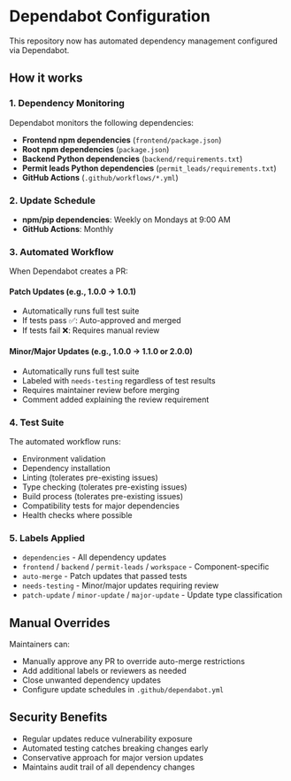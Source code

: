 # Dependabot Configuration

This repository now has automated dependency management configured via Dependabot.

## How it works

### 1. Dependency Monitoring
Dependabot monitors the following dependencies:
- **Frontend npm dependencies** (`frontend/package.json`)
- **Root npm dependencies** (`package.json`)
- **Backend Python dependencies** (`backend/requirements.txt`)
- **Permit leads Python dependencies** (`permit_leads/requirements.txt`)
- **GitHub Actions** (`.github/workflows/*.yml`)

### 2. Update Schedule
- **npm/pip dependencies**: Weekly on Mondays at 9:00 AM
- **GitHub Actions**: Monthly

### 3. Automated Workflow

When Dependabot creates a PR:

#### Patch Updates (e.g., 1.0.0 → 1.0.1)
- Automatically runs full test suite
- If tests pass ✅: Auto-approved and merged
- If tests fail ❌: Requires manual review

#### Minor/Major Updates (e.g., 1.0.0 → 1.1.0 or 2.0.0)
- Automatically runs full test suite
- Labeled with `needs-testing` regardless of test results
- Requires maintainer review before merging
- Comment added explaining the review requirement

### 4. Test Suite
The automated workflow runs:
- Environment validation
- Dependency installation
- Linting (tolerates pre-existing issues)
- Type checking (tolerates pre-existing issues)
- Build process (tolerates pre-existing issues)
- Compatibility tests for major dependencies
- Health checks where possible

### 5. Labels Applied
- `dependencies` - All dependency updates
- `frontend` / `backend` / `permit-leads` / `workspace` - Component-specific
- `auto-merge` - Patch updates that passed tests
- `needs-testing` - Minor/major updates requiring review
- `patch-update` / `minor-update` / `major-update` - Update type classification

## Manual Overrides

Maintainers can:
- Manually approve any PR to override auto-merge restrictions
- Add additional labels or reviewers as needed
- Close unwanted dependency updates
- Configure update schedules in `.github/dependabot.yml`

## Security Benefits

- Regular updates reduce vulnerability exposure
- Automated testing catches breaking changes early
- Conservative approach for major version updates
- Maintains audit trail of all dependency changes
